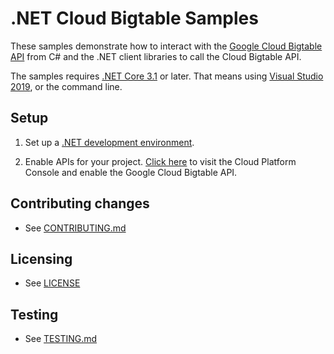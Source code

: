 # .NET Cloud Bigtable Samples

These samples demonstrate how to interact with the [Google Cloud Bigtable API][Bigtable] from C# and
the .NET client libraries to call the Cloud Bigtable API.

The samples requires [.NET Core 3.1][net-core] or later. That means using
[Visual Studio 2019](https://www.visualstudio.com/), or the command line.

## Setup

1.  Set up a [.NET development environment](https://cloud.google.com/dotnet/docs/setup).

2.  Enable APIs for your project.
    [Click here][enable-api] to visit the Cloud Platform Console and enable the Google Cloud Bigtable API.


## Contributing changes

* See [CONTRIBUTING.md](../../CONTRIBUTING.md)

## Licensing

* See [LICENSE](../../LICENSE)

## Testing

* See [TESTING.md](../../TESTING.md)


[Bigtable]: https://cloud.google.com/bigtable/docs/
[enable-api]: https://console.cloud.google.com/flows/enableapi?apiid=bigtable&showconfirmation=true
[net-core]: https://www.microsoft.com/net/core
